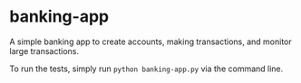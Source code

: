 # banking-app
A simple banking app to create accounts, making transactions, and monitor large transactions.

To run the tests, simply run `python banking-app.py` via the command line.
